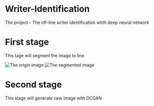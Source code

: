 # Writer-Identification
The  project - The off-line writer identification whth deep neural network

# First stage
This tage will segment the image to line

![The origin image](https://github.com/KiM55/Test/blob/master/origin%20image.png) 
![The segmented image](https://github.com/KiM55/Test/blob/master/The%20segmented%20image.png)

# Second stage
This stage will generate new image with DCGAN
